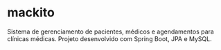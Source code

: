 # mackito
Sistema de gerenciamento de pacientes, médicos e agendamentos para clínicas médicas. Projeto desenvolvido com Spring Boot, JPA e MySQL.
